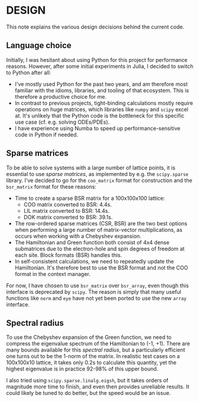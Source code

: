 # DESIGN
This note explains the various design decisions behind the current code.

## Language choice
Initially, I was hesitant about using Python for this project for performance reasons. However, after some initial experiments in Julia, I decided to switch to Python after all:

* I've mostly used Python for the past two years, and am therefore most familiar with the idioms, libraries, and tooling of that ecosystem. This is therefore a productive choice for me.
* In contrast to previous projects, tight-binding calculations mostly require operations on huge matrices, which libraries like `numpy` and `scipy` excel at. It's unlikely that the Python code is the bottleneck for this specific use case (cf. e.g. solving ODEs/PDEs).
* I have experience using Numba to speed up performance-sensitive code in Python if needed.

## Sparse matrices
To be able to solve systems with a large number of lattice points, it is essential to use *sparse matrices*, as implemented by e.g. the `scipy.sparse` library. I've decided to go for the `coo_matrix` format for construction and the `bsr_matrix` format for these reasons:

* Time to create a sparse BSR matrix for a 100x100x100 lattice:
	- COO matrix converted to BSR: 4.4s.
	- LIL matrix converted to BSR: 14.4s.
	- DOK matrix converted to BSR: 39.1s.
* The row-ordered sparse matrices (CSR, BSR) are the two best options when performing a large number of matrix-vector multiplications, as occurs when working with a Chebyshev expansion.
* The Hamiltonian and Green function both consist of 4x4 dense submatrices due to the electron-hole and spin degrees of freedom at each site. Block formats (BSR) handles this.
* In self-consistent calculations, we need to repeatedly update the Hamiltonian. It's therefore best to use the BSR format and not the COO format in the context manager.

For now, I have chosen to use `bsr_matrix` over `bsr_array`, even though this interface is deprecated by `scipy`. The reason is simply that many useful functions like `norm` and `eye` have not yet been ported to use the new `array` interface.

## Spectral radius
To use the Chebyshev expansion of the Green function, we need to compress the eigenvalue spectrum of the Hamiltonian to (-1, +1). There are many bounds available for this *spectral radius*, but a particularly efficient one turns out to be the 1-norm of the matrix. In realistic test cases on a 100x100x10 lattice, it takes only 0.2s to calculate this quantity, yet the highest eigenvalue is in practice 92-98% of this upper bound.

I also tried using `scipy.sparse.linalg.eigsh`, but it takes orders of magnitude more time to finish, and even then provides unreliable results. It could likely be tuned to do better, but the speed would be an issue.